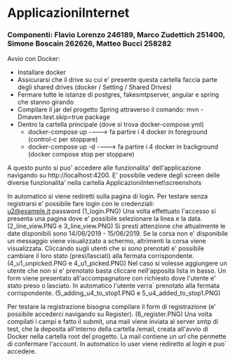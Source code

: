 # ApplicazioniInternet
### Componenti: Flavio Lorenzo 246189, Marco Zudettich 251400, Simone Boscain 262626, Matteo Bucci 258282

Avvio con Docker:
* Installare docker
* Assicurarsi che il drive su cui e' presente questa cartella faccia parte degli shared drives (docker / Setting / Shared Drives)
* Fermare tutte le istanze di postgres, fakesmtpserver, angular e spring che stanno girando
* Compilare il jar del progetto Spring attraverso il comando: mvn -Dmaven.test.skip=true package
* Dentro la cartella principale (dove si trova docker-compose.yml)
    * docker-compose up                ----> fa partire i 4 docker in foreground (control-c per stoppare)
    * docker-compose up -d             ----> fa partire i 4 docker in background (docker compose stop per stoppare)

A questo punto si puo' accedere alle funzionalita' dell'applicazione navigando su http://localhost:4200.
E' possibile vedere degli screen delle diverse funzionalita' nella cartella ApplicazioniInternet\screenshots

In automatico si viene rediretti sulla pagina di login.
Per testare senza registrarsi e' possibile fare login con le credenziali: u2@example.it:password  (1_login.PNG)
Una volta effettuato l'accesso si presenta una pagina dove e' possibile selezionare la linea e la data.  (2_line_view.PNG e 3_line_view.PNG)
Si presti attenzione che attualmente le date disponibili sono 14/06/2019 - 15/06/2019.
Se la corsa non e' disponibile un messaggio viene visualizzato a schermo, altrimenti la corsa viene visualizzata.
Cliccando sugli utenti che si sono prenotati e' possibile cambiare il loro stato (presi/lasciati) alla fermata corrispondente. (4_u1_unpicked.PNG e 4_u1_picked.PNG)
Nel caso si volesse aggiungere un utente che non si e' prenotato basta cliccare nell'apposita lista in basso.
Un form viene presentato all'accompagnatore con richiesto dove l'utente e' stato preso o lasciato. In automatico l'utente
verra` prenotato alla fermata corrispondente. (5_adding_u4_to_stop1.PNG e 5_u4_added_to_stop1.PNG)

Per testare la registrazione bisogna compilare il form di registrazione (e' possibile accederci navigando su Register).  (6_register.PNG)
Una volta compilati i campi e fatto il submit, una mail viene inviata al server smtp di test, che la deposita all'interno della 
cartella /email, creata all'avvio di Docker nella cartella root del progetto. 
La mail contiene un url che permette di confermare l'account. In automatico lo user viene rediretto al login e puo` accedere.
